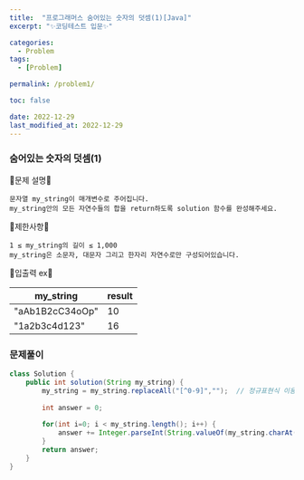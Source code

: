 ```yaml
---
title:  "프로그래머스 숨어있는 숫자의 덧셈(1)[Java]"
excerpt: "✨코딩테스트 입문✨"

categories:
  - Problem
tags:
  - [Problem]

permalink: /problem1/

toc: false

date: 2022-12-29
last_modified_at: 2022-12-29
---
```

### 숨어있는 숫자의 덧셈(1)

💫문제 설명💫

```
문자열 my_string이 매개변수로 주어집니다. 
my_string안의 모든 자연수들의 합을 return하도록 solution 함수를 완성해주세요.
```
💫제한사항💫

```
1 ≤ my_string의 길이 ≤ 1,000
my_string은 소문자, 대문자 그리고 한자리 자연수로만 구성되어있습니다.
```

💫입출력 ex💫

|my_string|result|
|------|---|
|"aAb1B2cC34oOp"|10|
|"1a2b3c4d123"|16|


### 문제풀이

```java
class Solution {
    public int solution(String my_string) {
        my_string = my_string.replaceAll("[^0-9]","");  // 정규표현식 이용
        
        int answer = 0;
        
        for(int i=0; i < my_string.length(); i++) {
            answer += Integer.parseInt(String.valueOf(my_string.charAt(i)));
        }
        return answer;
    }
}
```
